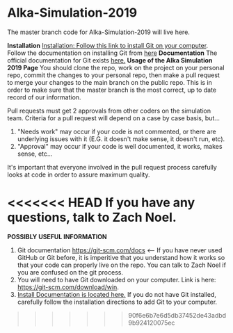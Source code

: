# Alka-Simulation-2019
The master branch code for Alka-Simulation-2019 will live here.

**Installation**
[Installation: Follow this link to install Git on your computer](https://git-scm.com/download/win). Follow the documentation on installing Git from [here](https://github.com/KeweenawRocketRange/Alka-Simulation-2019/wiki/Git-Installation-Documentation-for-Windows-Machines)
**Documentation**
 The official documentation for Git exists [here.](https://git-scm.com/docs)
 **Usage of the Alka Simulation 2019 Page**
You should clone the repo, work on the project on your personal repo, commit the changes to your personal repo, then make a pull request to merge your changes to the main branch on the public repo.
This is in order to make sure that the master branch is the most correct, up to date record of our information.

Pull requests must get 2 approvals from other coders on the simulation team. Criteria for a pull request will depend on a case by case basis, but...
1) "Needs work" may occur if your code is not commented, or there are underlying issues with it (E.G. it doesn't make sense, it doesn't run, etc).
2) "Approval" may occur if your code is well documented, it works, makes sense, etc...

It's important that everyone involved in the pull request process carefully looks at code in order to assure maximum quality.

<<<<<<< HEAD
If you have any questions, talk to Zach Noel.
=======
**POSSIBLY USEFUL INFORMATION**
1) Git documentation https://git-scm.com/docs <-- If you have never used GitHub or Git before, it is imperitive that you understand how it works so that your code can properly live on the repo. You can talk to Zach Noel if you are confused on the git process.
2) You will need to have Git downloaded on your computer. Link is here: https://git-scm.com/download/win. 
3) [Install Documentation is located here.](https://github.com/KeweenawRocketRange/Alka-Simulation-2019/wiki/Git-Installation-Documentation-for-Windows-Machines) If you do not have Git installed, carefully follow the installation directions to add Git to your computer.
>>>>>>> 90f6e6b7e6d5db37452de43adbd9b924120075ec
